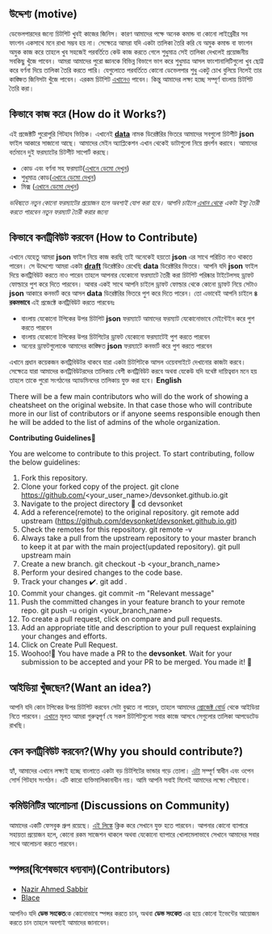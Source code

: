 ## উদ্দেশ্য (motive)

ডেভেলপারদের জন্যে চিটশিট খুবই কাজের জিনিস। কারণ আমাদের পক্ষে অনেক কমান্ড বা কোনো লাইব্রেরীর সব ফাংশন একসাথে মনে রাখা সম্ভব হয় না। সেক্ষেত্রে আমরা যদি একটা তালিকা তৈরি করি যে অমুক কমান্ড বা ফাংশন অমুক কাজ করে তাহলে খুব সহজেই পরবর্তিতে কেউ কাজ করতে গেলে শুধুমাত্র সেই তালিকা দেখলেই প্রয়োজনীয় সবকিছু খুঁজে পাবেন। আমরা আমাদের পুরো জ্ঞানকে বিভিন্ন বিভাগে ভাগ করে শুধুমাত্র আসল ফাংশানালিটিগুলো খুব ছোট্ট করে বর্ণনা দিয়ে তালিকা তৈরি করতে পারি। যেগুলোতে পরবর্তিতে কোনো ডেভেলপার শুধু একটু চোখ বুলিয়ে নিলেই তার কাঙ্ক্ষিত জিনিসটা খুঁজে পাবেন। এরকম চিটশিট [এখানেও](https://devhints.io/) পাবেন। কিন্তু আমাদের লক্ষ্য হচ্ছে সম্পূর্ণ বাংলায় চিটশিট তৈরি করা।

## কিভাবে কাজ করে (How do it Works?)

এই প্রজেক্টটি পুরোপুরি গিটহাব ভিত্তিক। এখানেই [**data**](https://github.com/devsonket/devsonket.github.io/tree/develop/data) নামক ডিরেক্টরির ভিতরে আমাদের সবগুলো চিটশীট **json** ফাইল আকারে সাজানো আছে। আমাদের মেইন অ্যাপ্লিকেশন এখান থেকেই ডাটাগুলো নিয়ে প্রদর্শন করাবে। আমাদের বর্তমানে দুই ফরম্যাটের চিটশীট সাপোর্ট করছে।

- কোড এবং বর্ণনা সহ ফরম্যাট([এখানে ডেমো দেখুন](https://github.com/devsonket/devsonket.github.io/blob/develop/data/demo/codendesc.json))
- শুধুমাত্র কোড([এখানে ডেমো দেখুন](https://github.com/devsonket/devsonket.github.io/blob/develop/data/demo/onlycode.json))
- মিক্স ([এখানে ডেমো দেখুন](https://github.com/devsonket/devsonket.github.io/blob/develop/data/demo/mix.json))
                  

_ভবিষ্যতে নতুন কোনো ফরম্যাটের প্রয়োজন হলে অবশ্যই যোগ করা হবে। আপনি চাইলে [এখান থেকে](https://github.com/devsonket/devsonket.github.io/issues/new?title=%E0%A6%95%E0%A6%BF%E0%A6%B8%E0%A7%87%E0%A6%B0%20%E0%A6%9C%E0%A6%A8%E0%A7%8D%E0%A6%AF%E0%A7%87%20%E0%A6%AB%E0%A6%B0%E0%A6%AE%E0%A7%8D%E0%A6%AF%E0%A6%BE%E0%A6%9F&body=%E0%A6%AC%E0%A6%BF%E0%A6%B8%E0%A7%8D%E0%A6%A4%E0%A6%BE%E0%A6%B0%E0%A6%BF%E0%A6%A4%20%E0%A6%AC%E0%A6%B2%E0%A7%81%E0%A6%A8&labels=%E0%A6%A8%E0%A6%A4%E0%A7%81%E0%A6%A8%20%E0%A6%AB%E0%A6%B0%E0%A6%AE%E0%A7%8D%E0%A6%AF%E0%A6%BE%E0%A6%9F) একটা ইস্যু তৈরী করতে পারবেন নতুন ফরম্যাট তৈরী করার জন্যে_

## কিভাবে কনট্রিবিউট করবেন  **(How to Contribute)**

এখানে যেহেতু আমরা **json** ফাইল নিয়ে কাজ করছি তাই অনেকেই হয়তো **json** এর সাথে পরিচিত নাও থাকতে পারেন। সে উদ্দেশ্যে আমরা একটা [**draft**](https://github.com/devsonket/devsonket.github.io/tree/develop/data/draft) ডিরেক্টরিও রেখেছি **data** ডিরেক্টরির ভিতরে। আপনি যদি **json** ফাইল দিয়ে কনট্রিবিউট করতে নাও পারেন তাহলে আপনার যেকোনো ফরম্যাটে তৈরী করা চিটশিট পরিষ্কার টাইটেলসহ ড্রাফট ফোল্ডারে পুশ করে দিতে পারবেন। আবার একই সাথে আপনি চাইলে ড্রাফট ফোল্ডার থেকে কোনো ড্রাফট নিয়ে সেটাও **json** আকারে কনভার্ট করে আসল **data** ডিরেক্টরির ভিতরে পুশ করে দিতে পারেন। তো এভাবেই আপনি চাইলে **৪ রকমভাবে** এই প্রজেক্টে কনট্রিবিউট করতে পারবেনঃ

- বাংলায় যেকোনো টপিকের উপর চিটশিট **json** ফরম্যাটে আমাদের ফরম্যাট যেকোনোভাবে মেইন্টেইন করে পুশ করতে পারবেন
- বাংলায় যেকোনো টপিকের উপর চিটশিটের ড্রাফট যেকোনো ফরম্যাটেই পুশ করতে পারবেন
- অন্যের ড্রাফটগুলোকে আমাদের কাঙ্ক্ষিত **json** ফরম্যাটে কনভার্ট করে পুশ করতে পারবেন

এখানে প্রধান কয়েকজন কনট্রিবিউটর থাকবে যারা একটা চিটশিটকে আসল ওয়েবসাইটে দেখানোর কাজটা করবে। সেক্ষেত্রে যারা আমাদের কনট্রিবিউটরদের তালিকায় বেশী কনট্রিবিউট করবে অথবা যেকেউ যদি যথেষ্ট দায়িত্ববান মনে হয় তাহলে তাকে পুরো সংগঠনের অ্যাডমিনদের তালিকায় যুক্ত করা হবে।
**English**

There will be a few main contributors who will do the work of showing a cheatsheet on the original website. In that case those who will contribute more in our list of contributors or if anyone seems responsible enough then he will be added to the list of admins of the whole organization.

**Contributing Guidelines📝**

You are welcome to contribute to this project.
To start contributing, follow the below guidelines:
1. Fork this repository.
2. Clone your forked copy of the project.
git clone https://github.com/<your_user_name>/devsonket.github.io.git
3. Navigate to the project directory 📁
cd devsonket
4. Add a reference(remote) to the original repository.
git remote add upstream (https://github.com/devsonket/devsonket.github.io.git)
5. Check the remotes for this repository.
git remote -v
6. Always take a pull from the upstream repository to your master branch to keep it at par with the main project(updated repository).
git pull upstream main
7. Create a new branch.
git checkout -b <your_branch_name>
8. Perform your desired changes to the code base.
9. Track your changes ✔️.
git add .
10. Commit your changes.
git commit -m "Relevant message"
11. Push the committed changes in your feature branch to your remote repo.
git push -u origin <your_branch_name>
12. To create a pull request, click on compare and pull requests.
13. Add an appropriate title and description to your pull request explaining your changes and efforts.
14. Click on Create Pull Request.
15. Woohoo!🥳 You have made a PR to the **devsonket**. Wait for your submission to be accepted and your PR to be merged.
You made it! 🎊

## আইডিয়া খুঁজছেন?(Want an idea?) 

আপনি যদি কোন টপিকের উপর চিটশিট করবেন সেটা বুঝতে না পারেন, তাহলে আমাদের [প্রোজেক্ট বোর্ড](https://github.com/devsonket/devsonket.github.io/projects/1?fullscreen=true) থেকে আইডিয়া নিতে পারবেন। [এখানে](https://github.com/devsonket/devsonket.github.io/projects/1?fullscreen=true) মূলত আমরা গুরুত্বপূর্ণ যে সকল চিটশিটগুলো সবার কাজে আসবে সেগুলোর তালিকা আপডেটেড রাখছি।



## কেন কনট্রিবিউট করবেন?(Why you should contribute?)  

হ্যাঁ, আমাদের এখানে লক্ষ্যই হচ্ছে বাংলাতে একটা বড় চিটশিটের ভান্ডার গড়ে তোলা। [এটা](https://github.com/devsonket) সম্পূর্ণ স্বাধীন এবং ওপেন সোর্স গিটহাব সংগঠন। এটি কারো ব্যক্তিমালিকানাধীন নয়। আমি আপনি সবাই মিলেই আমাদের লক্ষ্যে পৌছাবো।

## কমিউনিটির আলোচনা (Discussions on Community)

আমাদের একটি ফেসবুক গ্রুপ রয়েছে। [এই লিঙ্কে](https://www.facebook.com/groups/675646289594096) ক্লিক করে সেখানে যুক্ত হতে পারবেন। আপনার কোনো ব্যাপারে সহায়তা প্রয়োজন হলে, কোনো রকম সাজেশন থাকলে অথবা যেকোনো ব্যাপারে খোলামেলাভাবে সেখানে আমাদের সবার সাথে আলোচনা করতে পারবেন।


## স্পন্সর(বিশেষভাবে ধন্যবাদ)**(Contributors)**

- [Nazir Ahmed Sabbir](https://github.com/NaSabbir)
- [Blace](https://blace.com.bd/)

আপনিও যদি **ডেভ সংকেত**কে কোনোভাবে স্পন্সর করতে চান, অথবা **ডেভ সংকেত** এর হয়ে কোনো ইভেন্টের আয়োজন করতে চান তাহলে অবশ্যই আমাদের জানাবেন।
